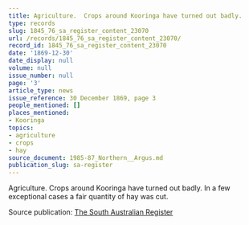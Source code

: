 ```yaml
---
title: Agriculture.  Crops around Kooringa have turned out badly.
type: records
slug: 1845_76_sa_register_content_23070
url: /records/1845_76_sa_register_content_23070/
record_id: 1845_76_sa_register_content_23070
date: '1869-12-30'
date_display: null
volume: null
issue_number: null
page: '3'
article_type: news
issue_reference: 30 December 1869, page 3
people_mentioned: []
places_mentioned:
- Kooringa
topics:
- agriculture
- crops
- hay
source_document: 1985-87_Northern__Argus.md
publication_slug: sa-register
---
```


Agriculture.  Crops around Kooringa have turned out badly.  In a few exceptional cases a fair quantity of hay was cut.

Source publication: [The South Australian Register](/publications/sa-register/)
